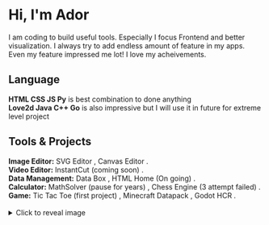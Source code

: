 # Hi, I'm Ador
I am coding to build useful tools. Especially I focus Frontend and better visualization. I always try to add endless amount of feature in my apps. Even my feature impressed me lot! I love my acheivements.

## Language
<div><b>HTML CSS JS Py</b> is best combination to done anything</div>
<div><b>Love2d Java C++ Go</b> is also impressive but I will use it in future for extreme level project</div>

## Tools & Projects
<div><b>Image Editor:</b> SVG Editor , Canvas Editor .</div>
<div><b>Video Editor:</b> InstantCut (coming soon) .</div>
<div><b>Data Management:</b> Data Box , HTML Home (On going) .</div>
<div><b>Calculator:</b> MathSolver (pause for years) , Chess Engine (3 attempt failed) .</div>
<div><b>Game:</b> Tic Tac Toe (first project) , Minecraft Datapack , Godot HCR .</div>
<br>

<details>
  <summary>Click to reveal image</summary>
  ![]([https://example.com/image.png](https://media.discordapp.net/attachments/1235151083647799317/1424444832629129378/image.png?ex=68e54aa1&is=68e3f921&hm=a7752df570d044f3e76a262ae1726106545f6c77df6399db065058c706a503e7&=&format=webp&quality=lossless&width=979&height=464))
</details>
